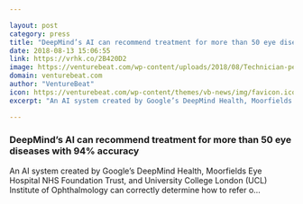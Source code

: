 ```yaml
---

layout: post
category: press
title: "DeepMind’s AI can recommend treatment for more than 50 eye diseases with 94% accuracy"
date: 2018-08-13 15:06:55
link: https://vrhk.co/2B420D2
image: https://venturebeat.com/wp-content/uploads/2018/08/Technician-performing-an-OCT-scan-on-a-patient-1-e1534141709927.jpg?fit=1200%2C800&strip=all
domain: venturebeat.com
author: "VentureBeat"
icon: https://venturebeat.com/wp-content/themes/vb-news/img/favicon.ico
excerpt: "An AI system created by Google’s DeepMind Health, Moorfields Eye Hospital NHS Foundation Trust, and University College London (UCL) Institute of Ophthalmology can correctly determine how to refer o…"

---
```


### DeepMind’s AI can recommend treatment for more than 50 eye diseases with 94% accuracy

An AI system created by Google’s DeepMind Health, Moorfields Eye Hospital NHS Foundation Trust, and University College London (UCL) Institute of Ophthalmology can correctly determine how to refer o…